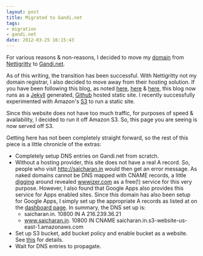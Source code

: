 ```yaml
---
layout: post
title: Migrated to Gandi.net
tags: 
- migration
- gandi.net
date: 2012-03-25 16:15:43
---
```


For various reasons & non-reasons, I decided to move my [domain](http://saicharan.in) from [Nettigritty](http://domains.nettigritty.com) to [Gandi.net](http://gandi.net).

As of this writing, the transition has been successful. With Nettigritty not my domain registrar, I also decided to move away from their hosting solution. If you have been following this blog, as noted [here](/blog/2011/08/22/migrating-to-jekyll/), [here](/blog/2011/08/24/static-blog-using-jekyll/) & [here](/blog/colophon.html), this blog now runs as a [Jekyll](http://jekyllrb.com) generated, [Github](https://github.com/scharan/scharan.github.com/) hosted static site. I recently successfully experimented with Amazon's [S3](http://aws.amazon.com/s3/) to run a static site.

Since this website does not have too much traffic, for purposes of speed & availability, I decided to run it off Amazon S3. So, this page you are seeing is now served off S3.

Getting here has not been completely straight forward, so the rest of this piece is a little chronicle of the extras:
- Completely setup DNS entries on Gandi.net from scratch.
- Without a hosting provider, this site does not have a real A record. So, people who visit http://saicharan.in would then get an error message. As naked domains cannot be DNS mapped with CNAME records, a little [digging](https://forums.aws.amazon.com/thread.jspa?threadID=55995) around revealed [wwwizer.com](http://wwwizer.com) as a free(!) service for this very purpose. However, I also found that Google Apps also provides this service for Apps enabled sites. Since this domain has also been setup for Google Apps, I simply set up the appropriate A records as listed at on the [dashboard page](https://www.google.com/a/cpanel/saicharan.in/DomainSettingsDomains). In summary, the DNS set up is:
   * saicharan.in.      10800   IN   A       216.239.36.21
   * www.saicharan.in.  10800   IN   CNAME   saicharan.in.s3-website-us-east-1.amazonaws.com
- Set up S3 bucket, add bucket policy and enable bucket as a website. See [this](http://aws.typepad.com/aws/2011/02/host-your-static-website-on-amazon-s3.html) for details.
- Wait for DNS entries to propagate.
